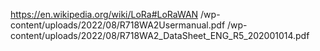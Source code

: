 https://en.wikipedia.org/wiki/LoRa#LoRaWAN
/wp-content/uploads/2022/08/R718WA2Usermanual.pdf
/wp-content/uploads/2022/08/R718WA2_DataSheet_ENG_R5_202001014.pdf
